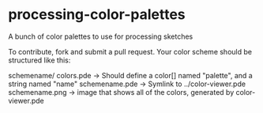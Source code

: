 processing-color-palettes
=========================

A bunch of color palettes to use for processing sketches

To contribute, fork and submit a pull request.  Your color scheme should be
structured like this:

schemename/
  colors.pde -> Should define a color[] named "palette", and a string named "name"
  schemename.pde -> Symlink to ../color-viewer.pde
  schemename.png -> image that shows all of the colors, generated by color-viewer.pde
